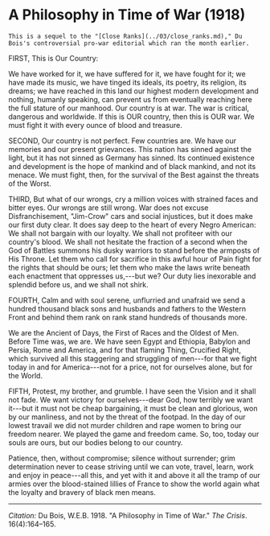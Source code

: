 <!--
title:   A Philosophy in Time of War
author:  Du Bois, W.E.B.
journal: The Crisis
year:    1918
volume:  16
issue:   4
pages:   164-165
-->
# A Philosophy in Time of War (1918)

```{margin}
This is a sequel to the "[Close Ranks](../03/close_ranks.md)," Du Bois's controversial pro-war editorial which ran the month earlier.
```

FIRST, This is Our Country:

We have worked for it, we have suffered for it, we have fought for it; we have made its music, we have tinged its ideals, its poetry, its religion, its dreams; we have reached in this land our highest modern development and nothing, humanly speaking, can prevent us from eventually reaching here the full stature of our manhood. Our country is at war. The war is critical, dangerous and worldwide. If this is OUR country, then this is OUR war. We must fight it with every ounce of blood and treasure.

SECOND, Our country is not perfect. Few countries are. We have our memories and our present grievances. This nation has sinned against the light, but it has not sinned as Germany has sinned. Its continued existence and development is the hope of mankind and of black mankind, and not its menace. We must fight, then, for the survival of the Best against the threats of the Worst.

THIRD, But what of our wrongs, cry a million voices with strained faces and bitter eyes. Our wrongs are still wrong. War does not excuse Disfranchisement, "Jim-Crow" cars and social injustices, but it does make our first duty clear. It does say deep to the heart of every Negro American: We shall not bargain with our loyalty. We shall not profiteer with our country's blood. We shall not hesitate the fraction of a second when the God of Battles summons his dusky warriors to stand before the armposts of His Throne. Let them who call for sacrifice in this awful hour of Pain fight for the rights that should be ours; let them who make the laws write beneath each enactment that oppresses us,---but we? Our duty lies inexorable and splendid before us, and we shall not shirk.

FOURTH, Calm and with soul serene, unflurried and unafraid we send a hundred thousand black sons and husbands and fathers to the Western Front and behind them rank on rank stand hundreds of thousands more.

We are the Ancient of Days, the First of Races and the Oldest of Men. Before Time was, we are. We have seen Egypt and Ethiopia, Babylon and Persia, Rome and America, and for that flaming Thing, Crucified Right, which survived all this staggering and struggling of men---for that we fight today in and for America---not for a price, not for ourselves alone, but for the World.

FIFTH, Protest, my brother, and grumble. I have seen the Vision and it shall not fade. We want victory for ourselves---dear God, how terribly we want it---but it must not be cheap bargaining, it must be clean and glorious, won by our manliness, and not by the threat of the footpad. In the day of our lowest travail we did not murder children and rape women to bring our freedom nearer. We played the game and freedom came. So, too, today our souls are ours, but our bodies belong to our country.

Patience, then, without compromise; silence without surrender; grim determination never to cease striving until we can vote, travel, learn, work and enjoy in peace---all this, and yet with it and above it all the tramp of our armies over the blood-stained lillies of France to show the world again what the loyalty and bravery of black men means.

______________
*Citation:* Du Bois, W.E.B. 1918. "A Philosophy in Time of War." *The Crisis*. 16(4):164&ndash;165.